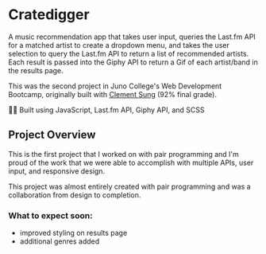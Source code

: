 # Cratedigger

A music recommendation app that takes user input, queries the Last.fm API for a matched artist to create a dropdown menu, and takes the user selection to query the Last.fm API to return a list of recommended artists. Each result is passed into the Giphy API to return a Gif of each artist/band in the results page.

This was the second project in Juno College's Web Development Bootcamp, originally built with [Clement Sung](https://github.com/clembrulee, "Clement Sung") (92% final grade).

👷‍♂️ Built using JavaScript, Last.fm API, Giphy API, and SCSS

## Project Overview

This is the first project that I worked on with pair programming and I'm proud of the work that we were able to accomplish with multiple APIs, user input, and responsive design. 

This project was almost entirely created with pair programming and was a collaboration from design to completion.

### What to expect soon:
- improved styling on results page
- additional genres added